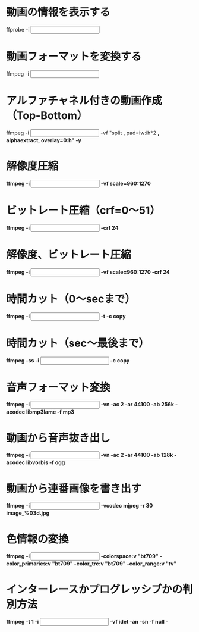 # 動画の情報を表示する
ffprobe -i <input>

# 動画フォーマットを変換する
ffmpeg -i <input> <output>

# アルファチャネル付きの動画作成（Top-Bottom）
ffmpeg -i <input> -vf "split <a>, pad=iw:ih*2 <b>, <a> alphaextract, <b> overlay=0:h" -y <output>

# 解像度圧縮
ffmpeg -i <input> -vf scale=960:1270 <output>

# ビットレート圧縮（crf=0～51）
ffmpeg -i <input> -crf 24 <output>

# 解像度、ビットレート圧縮
ffmpeg -i <input> -vf scale=960:1270 -crf 24 <output>

# 時間カット（0～secまで）
ffmpeg -i <input> -t <sec> -c copy <output>

# 時間カット（sec～最後まで）
ffmpeg -ss <sec> -i <input> -c copy <output>

# 音声フォーマット変換
ffmpeg -i <input> -vn -ac 2 -ar 44100 -ab 256k -acodec libmp3lame -f mp3 <output>

# 動画から音声抜き出し
ffmpeg -i <input> -vn -ac 2 -ar 44100 -ab 128k -acodec libvorbis -f ogg <output>

# 動画から連番画像を書き出す
ffmpeg -i <input> -vcodec mjpeg -r 30 image_%03d.jpg

# 色情報の変換
ffmpeg -i <input> -colorspace:v "bt709" -color_primaries:v "bt709" -color_trc:v "bt709" -color_range:v "tv" <output>

# インターレースかプログレッシブかの判別方法
ffmpeg -t 1 -i <input> -vf idet -an -sn -f null -
